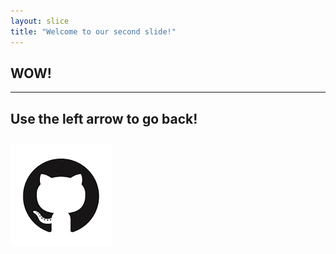 ```yaml
---
layout: slice
title: "Welcome to our second slide!"
---
```

## WOW!
---
Use the left arrow to go back!
---
![GitHub Logo](/images/logo.png)
---
